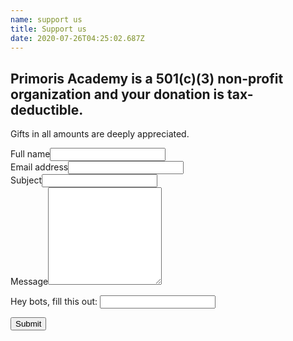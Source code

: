 ```yaml
---
name: support us
title: Support us
date: 2020-07-26T04:25:02.687Z
---
```

## Primoris Academy is a 501(c)(3) non-profit organization and your donation is tax-deductible.

Gifts in all amounts are deeply appreciated.

<form class="contact-form" name="Support us" method="POST" netlify-honeypot="legit" data-netlify="true">
  <input type="hidden" name="form-name" value="Support us" />
  <div class="field text name required">
    <label>Full name<input name="name" required="" type="text" value="" /></label>
  </div>
  <div class="field email required">
    <label>Email address<input name="email" required="" type="email" value="" /></label>
  </div>
  <div class="field text subject">
    <label>Subject<input name="subject" type="text" value="" /></label>
  </div>
  <div class="field textarea message required">
    <label>Message<textarea name="message" required="" rows="10"></textarea></label>
  </div>
  <p class="display-none">
    <label>Hey bots, fill this out: <input name="legit" /></label>
  </p>
  <input class="submit" type="submit" value="Submit">
</form>